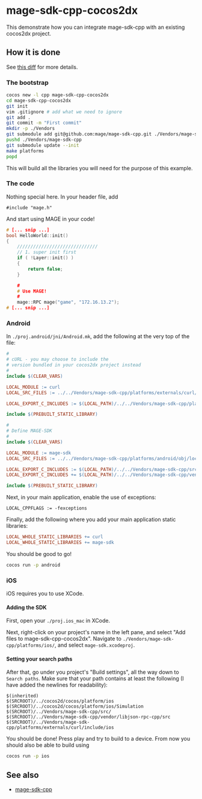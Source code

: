 mage-sdk-cpp-cocos2dx
=====================

This demonstrate how you can integrate
mage-sdk-cpp with an existing cocos2dx project.

How it is done
--------------

See [this diff](https://github.com/mage/mage-sdk-cpp-cocos2dx/compare/a215aa26903ae38e658f608e2c9a8259514e43a7...master) for more details.

### The bootstrap

```bash
cocos new -l cpp mage-sdk-cpp-cocos2dx
cd mage-sdk-cpp-cocos2dx
git init
vim .gitignore # add what we need to ignore
git add .
git commit -m "First commit"
mkdir -p ./Vendors
git submodule add git@github.com:mage/mage-sdk-cpp.git ./Vendors/mage-sdk-cpp
pushd ./Vendors/mage-sdk-cpp
git submodule update --init
make platforms
popd
```

This will build all the libraries you will
need for the purpose of this example.

### The code

Nothing special here. In your header file, add

```
#include "mage.h"
```

And start using MAGE in your code!

```cpp
# [... snip ...]
bool HelloWorld::init()
{
	//////////////////////////////
	// 1. super init first
	if ( !Layer::init() )
	{
		return false;
	}

	#
	# Use MAGE!
	#
	mage::RPC mage("game", "172.16.13.2");
# [... snip ...]
```

### Android

In `./proj.android/jni/Android.mk`,
add the following at the very top of the file:

```Makefile
#
# cURL - you may choose to include the
# version bundled in your cocos2dx project instead
#
include $(CLEAR_VARS)

LOCAL_MODULE := curl
LOCAL_SRC_FILES := ../../Vendors/mage-sdk-cpp/platforms/externals/curl/prebuilt/android/armeabi/libcurl.a

LOCAL_EXPORT_C_INCLUDES := $(LOCAL_PATH)/../../Vendors/mage-sdk-cpp/platforms/externals/curl/include/android

include $(PREBUILT_STATIC_LIBRARY)

#
# Define MAGE-SDK
#
include $(CLEAR_VARS)

LOCAL_MODULE := mage-sdk
LOCAL_SRC_FILES := ../../Vendors/mage-sdk-cpp/platforms/android/obj/local/armeabi/libmage.a

LOCAL_EXPORT_C_INCLUDES := $(LOCAL_PATH)/../../Vendors/mage-sdk-cpp/src
LOCAL_EXPORT_C_INCLUDES += $(LOCAL_PATH)/../../Vendors/mage-sdk-cpp/vendor/libjson-rpc-cpp/src

include $(PREBUILT_STATIC_LIBRARY)
```

Next, in your main application, enable the
use of exceptions:

```
LOCAL_CPPFLAGS := -fexceptions
```

Finally, add the following where you add your main application static libraries:

```Makefile
LOCAL_WHOLE_STATIC_LIBRARIES += curl
LOCAL_WHOLE_STATIC_LIBRARIES += mage-sdk
```

You should be good to go!

```bash
cocos run -p android
```

### iOS

iOS requires you to use XCode.

#### Adding the SDK

First, open your `./proj.ios_mac` in XCode.

Next, right-click on your project's name in the left pane,
and select "Add files to mage-sdk-cpp-cocos2dx". Navigate to
`./Vendors/mage-sdk-cpp/platforms/ios/`, and select `mage-sdk.xcodeproj`.

#### Setting your search paths

After that, go under you project's "Build settings", all the way down to
`Search paths`. Make sure that your path contains at least the following
(I have added the newlines for readability):

```
$(inherited)
$(SRCROOT)/../cocos2d/cocos/platform/ios
$(SRCROOT)/../cocos2d/cocos/platform/ios/Simulation
$(SRCROOT)/../Vendors/mage-sdk-cpp/src/
$(SRCROOT)/../Vendors/mage-sdk-cpp/vendor/libjson-rpc-cpp/src
$(SRCROOT)/../Vendors/mage-sdk-cpp/platforms/externals/curl/include/ios
```

You should be done! Press play and try to build to a device.
From now you should also be able to build using

```bash
cocos run -p ios
```

See also
---------

- [mage-sdk-cpp](https://github.com/mage/mage-sdk-cpp)
